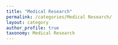 ```yaml
---
title: "Medical Research"
permalink: /categories/Medical Research/
layout: category
author_profile: true
taxonomy: Medical Research
---
```

